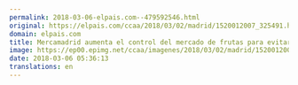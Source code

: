 ```yaml
---
permalink: 2018-03-06-elpais.com--479592546.html
original: https://elpais.com/ccaa/2018/03/02/madrid/1520012007_325491.html#?ref=rss&format=simple&link=link
domain: elpais.com
title: Mercamadrid aumenta el control del mercado de frutas para evitar la compra antes de la apertura
image: https://ep00.epimg.net/ccaa/imagenes/2018/03/02/madrid/1520012007_325491_1520270417_rrss_normal.jpg
date: 2018-03-06 05:36:13
translations: en
---
```



